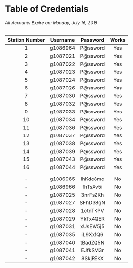 # Table of Credentials
###### _All Accounts Expire on: Monday, July 16, 2018_
Station Number|Username|Password|Works
:-:|:-:|:-:|:-:
1|g1086964|P@ssword|Yes
2|g1087021|P@ssword|Yes
3|g1087022|P@ssword|Yes
4|g1087023|P@ssword|Yes
5|g1087024|P@ssword|Yes
6|g1087026|P@ssword|Yes
7|g1087030|P@ssword|Yes
8|g1087032|P@ssword|Yes
9|g1087033|P@ssword|Yes
10|g1087034|P@ssword|Yes
11|g1087036|P@ssword|Yes
12|g1087037|P@ssword|Yes
13|g1087038|P@ssword|Yes
14|g1087039|P@ssword|Yes
15|g1087043|P@ssword|Yes
16|g1087044|P@ssword|Yes
  |        |        | 
  |        |        | 
-|g1086965|IhKde8me|No
-|g1086966|fhTsXv5i|No
-|g1087025|3nrFsZKh|No
-|g1087027|SFhD38gN|No
-|g1087028|1ctnTKPV|No
-|g1087029|YkTx4QER|No
-|g1087031|xUsEW5j5|No
-|g1087035|iL9XxfQ6|No
-|g1087040|tBadZQ5N|No
-|g1087041|EJfkSM3r|No
-|g1087042|8SkjREkX|No
